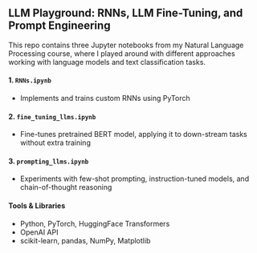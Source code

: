## LLM Playground: RNNs, LLM Fine-Tuning, and Prompt Engineering

This repo contains three Jupyter notebooks from my Natural Language Processing course, where I played around with different approaches working with language models and text classification tasks.

#### 1. `RNNs.ipynb`
- Implements and trains custom RNNs using PyTorch

#### 2. `fine_tuning_llms.ipynb`
- Fine-tunes pretrained BERT model, applying it to down-stream tasks without extra training

#### 3. `prompting_llms.ipynb`
- Experiments with few-shot prompting, instruction-tuned models, and chain-of-thought reasoning

#### Tools & Libraries
- Python, PyTorch, HuggingFace Transformers
- OpenAI API
- scikit-learn, pandas, NumPy, Matplotlib

